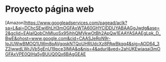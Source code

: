 # Proyecto página web
[Amazon]https://www.googleadservices.com/pagead/aclk?sa=L&ai=DChcSEwi6hLH3mOGFAxWTA60GHYClDDUYABAAGgJwdg&ase=2&gclid=EAIaIQobChMIuoSx95jhhQMVkwOtBh2ApQw1EAAYASAAEgLpk_D_BwE&ohost=www.google.com&cid=CAASJeRoN9r-IpJUWwBMOQ1UWm8pAVgqskNTQoUHRUdcXz8PAwBkqq4&sig=AOD64_3Z2iwwdLWrJVb5gEnU19pce3IMiA&q&nis=4&adurl&ved=2ahUKEwiaqaj3mOGFAxVPE0QIHa5yBUUQ0Qx6BAgGEAE
